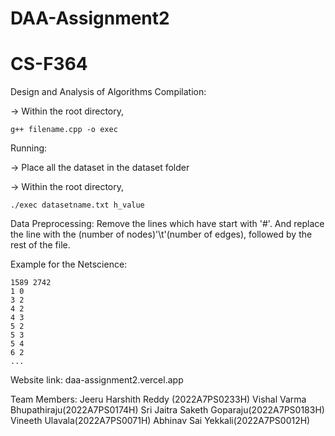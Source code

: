 # DAA-Assignment2
# CS-F364
Design and Analysis of Algorithms
Compilation:

-> Within the root directory,

    g++ filename.cpp -o exec

Running:

-> Place all the dataset in the dataset folder

-> Within the root directory,

    ./exec datasetname.txt h_value

Data Preprocessing:
Remove the lines which have start with '#'. And replace the line with the (number of nodes)'\t'(number of edges), followed by the rest of the file.

Example for the Netscience:

    1589 2742
    1 0
    3 2
    4 2
    4 3
    5 2
    5 3
    5 4
    6 2
    ...

Website link:
 daa-assignment2.vercel.app

Team Members:
    Jeeru Harshith Reddy (2022A7PS0233H)
    Vishal Varma Bhupathiraju(2022A7PS0174H)
    Sri Jaitra Saketh Goparaju(2022A7PS0183H)
    Vineeth Ulavala(2022A7PS0071H)
    Abhinav Sai Yekkali(2022A7PS0012H)
